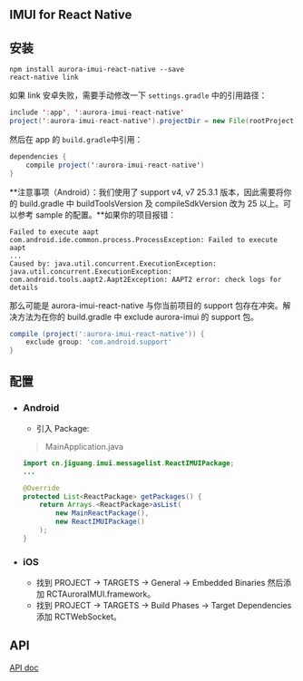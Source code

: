 ## IMUI for React Native

## 安装

```shell
npm install aurora-imui-react-native --save
react-native link
```

如果 link 安卓失败，需要手动修改一下 `settings.gradle` 中的引用路径：

```java
include ':app', ':aurora-imui-react-native'
project(':aurora-imui-react-native').projectDir = new File(rootProject.projectDir, '../node_modules/aurora-imui-react-native/ReactNative/android')
```

然后在 app 的 `build.gradle`中引用：

```java
dependencies {
    compile project(':aurora-imui-react-native')
}
```

**注意事项（Android）：我们使用了 support v4, v7 25.3.1 版本，因此需要将你的 build.gradle 中 buildToolsVersion 及 compileSdkVersion 改为 25 以上。可以参考 sample 的配置。**如果你的项目报错：

```
Failed to execute aapt
com.android.ide.common.process.ProcessException: Failed to execute aapt
...
Caused by: java.util.concurrent.ExecutionException: java.util.concurrent.ExecutionException: com.android.tools.aapt2.Aapt2Exception: AAPT2 error: check logs for details
```

那么可能是 aurora-imui-react-native 与你当前项目的 support 包存在冲突。解决方法为在你的 build.gradle 中 exclude aurora-imui 的 support 包。

```groovy
compile (project(':aurora-imui-react-native')) {
    exclude group: 'com.android.support'
}
```



## 配置

- ### Android

  - 引入 Package:

  > MainApplication.java

  ```java
  import cn.jiguang.imui.messagelist.ReactIMUIPackage;
  ...

  @Override
  protected List<ReactPackage> getPackages() {
      return Arrays.<ReactPackage>asList(
          new MainReactPackage(),
          new ReactIMUIPackage()
      );
  }
  ```


- ### iOS

  - 找到 PROJECT -> TARGETS -> General -> Embedded Binaries  然后添加 RCTAuroraIMUI.framework。
  - 找到 PROJECT -> TARGETS -> Build Phases -> Target Dependencies 添加 RCTWebSocket。

## API

[API doc](./docs/APIs_zh.md)